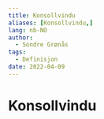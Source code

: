 ```yaml
---
title: Konsollvindu
aliases: [Konsollvindu,]
lang: nb-NO
author:
  - Sondre Grønås
tags:
  - Definisjon
date: 2022-04-09
---
```

# Konsollvindu
